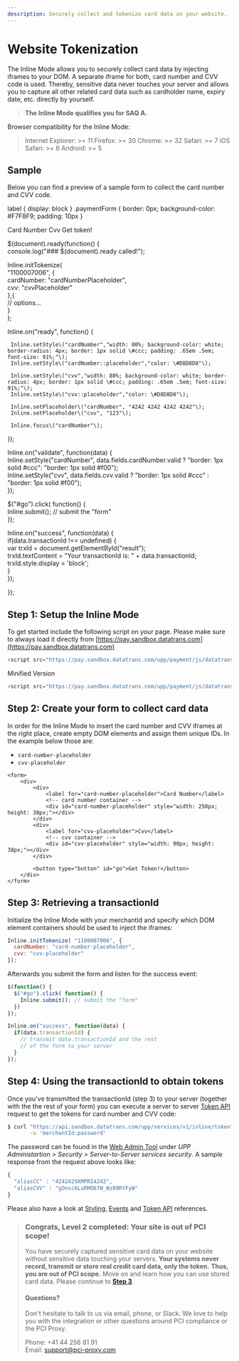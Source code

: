 ```yaml
---
description: Securely collect and tokenize card data on your website.
---
```


# Website Tokenization

The Inline Mode allows you to securely collect card data by injecting iframes to your DOM. A separate iframe for both, card number and CVV code is used. Thereby, sensitive data never touches your server and allows you to capture all other related card data such as cardholder name, expiry date, etc. directly by yourself.

> **The Inline Mode qualifies you for SAQ A.**

Browser compatibility for the Inline Mode:

> Internet Explorer: &gt;= 11 Firefox: &gt;= 30 Chrome: &gt;= 32 Safari: &gt;= 7 iOS Safari: &gt;= 6 Android: &gt;= 5

## Sample

Below you can find a preview of a sample form to collect the card number and CVV code.

  label { display: block } .paymentForm { border: 0px; background-color: \#F7F8F9; padding: 10px }  

 Card Number Cvv Get token!

  
  
 $\(document\).ready\(function\(\) {  
   console.log\("\#\#\# $\(document\).ready called!"\);    
  
   Inline.initTokenize\(   
     "1100007006", {  
       cardNumber: "cardNumberPlaceholder",  
       cvv: "cvvPlaceholder"  
     },{  
       // options...            
     }      
   \);  
  
   Inline.on\("ready", function\(\) {  
  
     Inline.setStyle\("cardNumber","width: 80%; background-color: white; border-radius: 4px; border: 1px solid \#ccc; padding: .65em .5em; font-size: 91%;"\);  
     Inline.setStyle\("cardNumber::placeholder","color: \#D8D8D8"\);  
  
     Inline.setStyle\("cvv","width: 80%; background-color: white; border-radius: 4px; border: 1px solid \#ccc; padding: .65em .5em; font-size: 91%;"\);  
     Inline.setStyle\("cvv::placeholder","color: \#D8D8D8"\);  
  
     Inline.setPlaceholder\("cardNumber", "4242 4242 4242 4242"\);  
     Inline.setPlaceholder\("cvv", "123"\);  
  
     Inline.focus\("cardNumber"\);  
   }\);  
  
   Inline.on\("validate", function\(data\) {  
     Inline.setStyle\("cardNumber", data.fields.cardNumber.valid ? "border: 1px solid \#ccc": "border: 1px solid \#f00"\);  
     Inline.setStyle\("cvv", data.fields.cvv.valid ? "border: 1px solid \#ccc" : "border: 1px solid \#f00"\);  
   }\);  
  
  
   $\("\#go"\).click\( function\(\) {  
     Inline.submit\(\); // submit the "form"    
   }\);  
  
   Inline.on\("success", function\(data\) {  
     if\(data.transactionId !== undefined\) {  
       var trxId = document.getElementById\("result"\);  
       trxId.textContent = "Your transactionId is: " + data.transactionId;  
       trxId.style.display = 'block';  
     }  
   }\);  
  
 }\);  
  
  
  
 

## Step 1: Setup the Inline Mode

To get started include the following script on your page. Please make sure to always load it directly from [https://pay.sandbox.datatrans.com](https://pay.sandbox.datatrans.com)

```javascript
<script src="https://pay.sandbox.datatrans.com/upp/payment/js/datatrans-inline-1.0.0.js"></script>
```

Minified Version

```javascript
<script src="https://pay.sandbox.datatrans.com/upp/payment/js/datatrans-inline-1.0.0.min.js"></script>
```

## Step 2: Create your form to collect card data

In order for the Inline Mode to insert the card number and CVV iframes at the right place, create empty DOM elements and assign them unique IDs. In the example below those are:

* `card-number-placeholder`
* `cvv-placeholder`

```markup
<form>
    <div>
        <div>
            <label for="card-number-placeholder">Card Number</label>
            <!-- card number container -->
            <div id="card-number-placeholder" style="width: 250px; height: 38px;"></div>
        </div>
        <div>
            <label for="cvv-placeholder">Cvv</label>
            <!-- cvv container -->
            <div id="cvv-placeholder" style="width: 90px; height: 38px;"></div>
        </div>

        <button type="button" id="go">Get Token!</button>
    </div>
</form>
```

## Step 3: Retrieving a transactionId

Initialize the Inline Mode with your merchantId and specify which DOM element containers should be used to inject the iframes:

```javascript
Inline.initTokenize( "1100007006", {
  cardNumber: "card-number-placeholder", 
  cvv: "cvv-placeholder"                
});
```

Afterwards you submit the form and listen for the success event:

```javascript
$(function() {
  $("#go").click( function() {
    Inline.submit(); // submit the "form"
  })
});

Inline.on("success", function(data) {
  if(data.transactionId) {
    // transmit data.transactionId and the rest
    // of the form to your server    
  }
});
```

## Step 4: Using the transactionId to obtain tokens

Once you've transmitted the transactionId \(step 3\) to your server \(together with the the rest of your form\) you can execute a server to server [Token API](token-api.md) request to get the tokens for card number and CVV code:

```bash
$ curl "https://api.sandbox.datatrans.com/upp/services/v1/inline/token?transactionId=170419151426624571" \
       -u 'merchantId:password'
```

The password can be found in the [Web Admin Tool](https://admin.sandbox.datatrans.com) under _UPP Administartion &gt; Security &gt; Server-to-Server services security_. A sample response from the request above looks like:

```javascript
{
  "aliasCC" : "424242SKMPRI4242",
  "aliasCVV" : "gOnsckLxRMO67W_Wz89RYFyW"
}
```

Please also have a look at [Styling](initialization-and-styling.md), [Events](events.md) and [Token API](token-api.md) references.

> ### Congrats, Level 2 completed: Your site is out of PCI scope!
>
> You have securely captured sensitive card data on your website without sensitive data touching your servers. **Your systems never record, transmit or store real credit card data, only the token.** **Thus, you are out of PCI scope.** Move on and learn how you can use stored card data. Please continue to [**Step 3**](../../use-stored-cards/).
>
> #### Questions?
>
> Don't hesitate to talk to us via email, phone, or Slack. We love to help you with the integration or other questions around PCI compliance or the PCI Proxy.
>
> Phone: +41 44 256 81 91  
> Email: [support@pci-proxy.com](mailto:support@pci-proxy.com)

